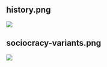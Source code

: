 ## history.png

![](/img/en/context/history.png)

## sociocracy-variants.png

![](/img/en/context/sociocracy-variants.png)

